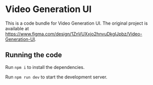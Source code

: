 
  # Video Generation UI

  This is a code bundle for Video Generation UI. The original project is available at https://www.figma.com/design/1ZnVUXxjo2hnvuDkgIJpbz/Video-Generation-UI.

  ## Running the code

  Run `npm i` to install the dependencies.

  Run `npm run dev` to start the development server.
  